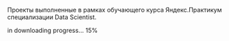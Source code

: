Проекты выполненные в рамках обучающего курса Яндекс.Практикум специализации Data Scientist.

in downloading progress... 15%
